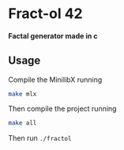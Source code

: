 # Fract-ol 42

#### Factal generator made in c

## Usage

Compile the MinilibX running

```sh
make mlx
```

Then compile the project running

```sh
make all
```

Then run `./fractol`

<!-- You can also generate a specific fractal among the following, the Julia set, the Mandelbrot set, the Burningship set or the Apollonian gasket fractal. -->